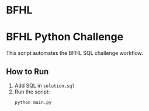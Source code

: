 # BFHL

# BFHL Python Challenge

This script automates the BFHL SQL challenge workflow.

## How to Run

1. Add SQL in `solution.sql`
2. Run the script:
   ```bash
   python main.py
